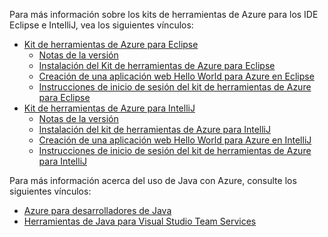 Para más información sobre los kits de herramientas de Azure para los IDE Eclipse e IntelliJ, vea los siguientes vínculos:

* [Kit de herramientas de Azure para Eclipse](../eclipse/azure-toolkit-for-eclipse.md) 
  * [Notas de la versión](https://github.com/Microsoft/azure-tools-for-java/releases) 
  * [Instalación del Kit de herramientas de Azure para Eclipse](../eclipse/azure-toolkit-for-eclipse-installation.md) 
  * [Creación de una aplicación web Hello World para Azure en Eclipse](../eclipse/azure-toolkit-for-eclipse-create-hello-world-web-app.md) 
  * [Instrucciones de inicio de sesión del kit de herramientas de Azure para Eclipse](../eclipse/azure-toolkit-for-eclipse-sign-in-instructions.md) 
* [Kit de herramientas de Azure para IntelliJ](../intellij/azure-toolkit-for-intellij.md) 
  * [Notas de la versión](https://github.com/Microsoft/azure-tools-for-java/releases) 
  * [Instalación del kit de herramientas de Azure para IntelliJ](../intellij/azure-toolkit-for-intellij-installation.md) 
  * [Creación de una aplicación web Hello World para Azure en IntelliJ](../intellij/azure-toolkit-for-intellij-create-hello-world-web-app.md) 
  * [Instrucciones de inicio de sesión del kit de herramientas de Azure para IntelliJ](../intellij/azure-toolkit-for-intellij-sign-in-instructions.md) 

Para más información acerca del uso de Java con Azure, consulte los siguientes vínculos: 

* [Azure para desarrolladores de Java](https://docs.microsoft.com/java/azure/) 
* [Herramientas de Java para Visual Studio Team Services](https://java.visualstudio.com/) 
<!-- TODO: Add URLs for Java in VSCode here --> 
